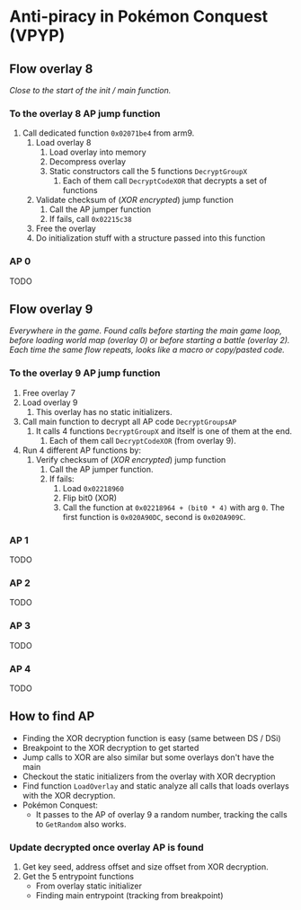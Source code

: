 # Anti-piracy in Pokémon Conquest (VPYP)

## Flow overlay 8

_Close to the start of the init / main function._

### To the overlay 8 AP jump function

1. Call dedicated function `0x02071be4` from arm9.
   1. Load overlay 8
      1. Load overlay into memory
      2. Decompress overlay
      3. Static constructors call the 5 functions `DecryptGroupX`
         1. Each of them call `DecryptCodeXOR` that decrypts a set of functions
   2. Validate checksum of (_XOR encrypted_) jump function
      1. Call the AP jumper function
      2. If fails, call `0x02215c38`
   3. Free the overlay
   4. Do initialization stuff with a structure passed into this function

### AP 0

TODO

## Flow overlay 9

_Everywhere in the game. Found calls before starting the main game loop, before
loading world map (overlay 0) or before starting a battle (overlay 2). Each time
the same flow repeats, looks like a macro or copy/pasted code._

### To the overlay 9 AP jump function

1. Free overlay 7
2. Load overlay 9
   1. This overlay has no static initializers.
3. Call main function to decrypt all AP code `DecryptGroupsAP`
   1. It calls 4 functions `DecryptGroupX` and itself is one of them at the end.
      1. Each of them call `DecryptCodeXOR` (from overlay 9).
4. Run 4 different AP functions by:
   1. Verify checksum of (_XOR encrypted_) jump function
      1. Call the AP jumper function.
      2. If fails:
         1. Load `0x02218960`
         2. Flip bit0 (XOR)
         3. Call the function at `0x02218964 + (bit0 * 4)` with arg `0`. The
            first function is `0x020A90DC`, second is `0x020A909C`.

### AP 1

TODO

### AP 2

TODO

### AP 3

TODO

### AP 4

TODO

## How to find AP

- Finding the XOR decryption function is easy (same between DS / DSi)
- Breakpoint to the XOR decryption to get started
- Jump calls to XOR are also similar but some overlays don't have the main
- Checkout the static initializers from the overlay with XOR decryption
- Find function `LoadOverlay` and static analyze all calls that loads overlays
  with the XOR decryption.
- Pokémon Conquest:
  - It passes to the AP of overlay 9 a random number, tracking the calls to
    `GetRandom` also works.

### Update decrypted once overlay AP is found

1. Get key seed, address offset and size offset from XOR decryption.
2. Get the 5 entrypoint functions
   - From overlay static initializer
   - Finding main entrypoint (tracking from breakpoint)
